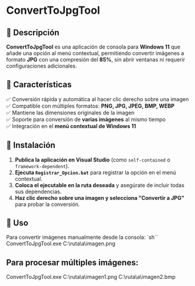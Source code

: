 # ConvertToJpgTool

## 📌 Descripción
**ConvertToJpgTool** es una aplicación de consola para **Windows 11** que añade una opción al menú contextual, permitiendo convertir imágenes a formato **JPG** con una compresión del **85%**, sin abrir ventanas ni requerir configuraciones adicionales.

## 🚀 Características
✅ Conversión rápida y automática al hacer clic derecho sobre una imagen  
✅ Compatible con múltiples formatos: **PNG, JPG, JPEG, BMP, WEBP**  
✅ Mantiene las dimensiones originales de la imagen  
✅ Soporte para conversión de **varias imágenes** al mismo tiempo  
✅ Integración en el **menú contextual de Windows 11**  

## 🔧 Instalación
1. **Publica la aplicación en Visual Studio** (como `self-contained` o `framework-dependent`).  
2. **Ejecuta `Registrar_Opcion.bat`** para registrar la opción en el menú contextual.  
3. **Coloca el ejecutable en la ruta deseada** y asegúrate de incluir todas sus dependencias.  
4. **Haz clic derecho sobre una imagen y selecciona "Convertir a JPG"** para probar la conversión.  

## 📜 Uso
Para convertir imágenes manualmente desde la consola:
`sh``
ConvertToJpgTool.exe C:\ruta\a\imagen.png

## Para procesar múltiples imágenes:

ConvertToJpgTool.exe C:\ruta\a\imagen1.png C:\ruta\a\imagen2.bmp
